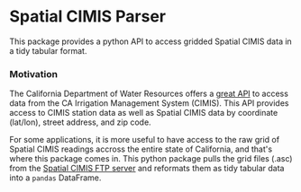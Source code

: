 # Spatial CIMIS Parser

This package provides a python API to access gridded Spatial CIMIS data in a tidy tabular format.

### Motivation

The California Department of Water Resources offers a [great API](http://et.water.ca.gov/Rest/Index) to access data from the CA Irrigation Management System (CIMIS). This API provides access to CIMIS station data as well as Spatial CIMIS data by coordinate (lat/lon), street address, and zip code.

For some applications, it is more useful to have access to the raw grid of Spatial CIMIS readings accross the entire state of California, and that's where this package comes in. This python package pulls the grid files (.asc) from the [Spatial CIMIS FTP server](http://cimis.casil.ucdavis.edu/cimis/) and reformats them as tidy tabular data into a `pandas` DataFrame.
